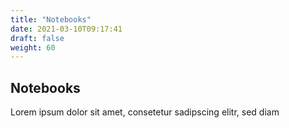 ```yaml
---
title: "Notebooks"
date: 2021-03-10T09:17:41
draft: false
weight: 60
---
```

## Notebooks

Lorem ipsum dolor sit amet, consetetur sadipscing elitr, sed diam
